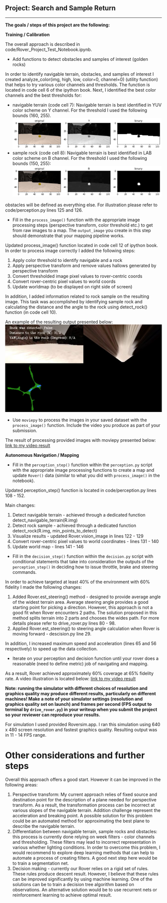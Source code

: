 [//]: # (Image References)

[image1]: ./misc/rover_image.jpg
[image2]: ./calibration_images/example_grid1.jpg
[image3]: ./calibration_images/example_rock1.jpg
[grid_rock]: ./output/grid_rock.jpg
[samplerock]: ./output/samplerock.jpg
[terrain]: ./output/terrain.jpg
[warped]: ./output/warped.jpg
[warped_terrain]: ./output/warped_terrain.jpg
[process_img]: ./output/process_img.png

[video1]: ./output/test_mapping.mp4 "Video1"
[video2]: ./output/test_mapping.mp4 "Video2"

## Project: Search and Sample Return
---
**The goals / steps of this project are the following:**  

**Training / Calibration**  

The overall approach is described in code/Rover_Project_Test_Notebook.ipynb. 

* Add functions to detect obstacles and samples of interest (golden rocks)

In order to identify navigable terrain, obstacles, and samples of interest I created analyze_color(img, high, low, color=0, channel=0) (utility function) that helps to try various color channels and thresholds. The function is located in code cell 6 of the ipython book.
Next, I identified the best color channels and the best thresholds for:
* navigable terrain (code cell 7): Navigable terrain is best identified in YUV color scheme on Y channel. For the threshold I used the following bounds (160, 255).
![alt text][terrain]
* sample rock (code cell 8): Navigable terrain is best identified in LAB color scheme on B channel. For the threshold I used the following bounds (150, 255):
![alt text][samplerock]

obstacles will be defined as everything else. For illustration please refer to code/perception.py lines 125 and 126.

* Fill in the `process_image()` function with the appropriate image processing steps (perspective transform, color threshold etc.) to get from raw images to a map.  The `output_image` you create in this step should demonstrate that your mapping pipeline works.

Updated process_image() function located in code cell 12 of ipython book. In order to process image correctly I added the following steps:
1) Apply color threshold to identify navigable and a rock
2) Apply perspective transform and remove values hallows generated by perspective transform
3) Convert thresholded image pixel values to rover-centric coords
4) Convert rover-centric pixel values to world coords
5) Update worldmap (to be displayed on right side of screen)

In addition, I added information related to rock sample on the resulting image. This task was accomplished by identifying sample rock and calculating the distance and the angle to the rock using detect_rock() function (in code cell 10).

An example of the resulting output presented below:
![alt text][process_img]

* Use `moviepy` to process the images in your saved dataset with the `process_image()` function.  Include the video you produce as part of your submission.

The result of processing provided images with moviepy presented below:
[link to my video result](./output/test_mapping.mp4)



**Autonomous Navigation / Mapping**

* Fill in the `perception_step()` function within the `perception.py` script with the appropriate image processing functions to create a map and update `Rover()` data (similar to what you did with `process_image()` in the notebook).

Updated perception_step() function is located in code/perception.py lines 108 - 152.

Main changes:
1) Detect navigable terrain - achieved through a dedicated function detect_navigable_terrain(R.img)
2) Detect rock sample - achieved through a dedicated function detect_rock(R.img, min_points_to_detect)
3) Visualize results - updated Rover.vision_image in lines 122 - 129
4) Convert rover-centric pixel values to world coordinates - lines 131 - 140
5) Update world map - lines 141 - 146

* Fill in the `decision_step()` function within the `decision.py` script with conditional statements that take into consideration the outputs of the `perception_step()` in deciding how to issue throttle, brake and steering commands.

In order to achieve targeted at least 40% of the environment with 60% fidelity I made the following changes:
1) Added Rover.est_steering() method - designed to provide average angle of the widest terrain area. Average steering angle provides a good starting point for picking a direction. However, this approach is not a good fit when Rover encounters 2 paths. The solution proposed in this method splits terrain into 2 parts and chooses the wides path. For more details please refer to drive_rover.py lines 80 - 98.
2) Applied Rover.est_steering() to steering angle calculation when Rover is moving forward - descision.py line 29.

In addition, I increased maximum speed and acceleration (lines 65 and 56 respectively) to speed up the data collection.

* Iterate on your perception and decision function until your rover does a reasonable (need to define metric) job of navigating and mapping.  

As a result, Rover achieved approximately 60% coverage at 65% fidelity rate. A video illustration is located below:
[link to my video result](./output/autonomous.mp4)


**Note: running the simulator with different choices of resolution and graphics quality may produce different results, particularly on different machines!  Make a note of your simulator settings (resolution and graphics quality set on launch) and frames per second (FPS output to terminal by `drive_rover.py`) in your writeup when you submit the project so your reviewer can reproduce your results.**

For simulation I used provided Roversim.app. I ran this simulation using 640 x 480 screen resolution and fastest graphics quality. Resulting output was in 11 - 14 FPS range.


# Other considerations and further steps

Overall this approach offers a good start. However it can be improved in the following areas:
1) Perspective transform: My current approach relies of fixed source and destination point for the description of a plane needed for perspective transform. As a result, the transformation process can be incorrect at various slopes of the navigable terrain. Addition challenge represent the acceleration and breaking point. A possible solution for this problem could be an automated method for approximating the best plane to describe the navigable terrain.
2) Differentiation between navigable terrain, sample rocks and obstacles: this process is currently done relying on week filters - color channels and thresholding. These filters may lead to incorrect representation in various whether lighting conditions. In order to overcome this problem, I would recommend to explore deep learning methods that can help to automate a process of creating filters. A good next step here would be to train a segmentation net.
3) Decision making - currently our Rover relies on a rigid set of rules. These rules produce descent result. However, I believe that these rules can be improved significantly by using machine learning. One of the solutions can be to train a decision tree algorithm based on observations. An alternative solution would be to use recurrent nets or reinforcement learning to achieve optimal result.
